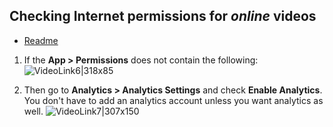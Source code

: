 ## Checking Internet permissions for _online_ videos

- [Readme](README.md)

1. If the **App > Permissions**  does not contain the following:
![VideoLink6|318x85](../attachments/VideoLink6.PNG) 

1. Then go to **Analytics > Analytics Settings** and check **Enable Analytics**. You don't have to add an analytics account unless you want analytics as well.
![VideoLink7|307x150](../attachments/VideoLink7.PNG)
